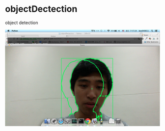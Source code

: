 objectDectection
================

object detection

[id]:https://github.com/bee040811/objectDectection/blob/master/image/s1.png
![Alt text][id]
